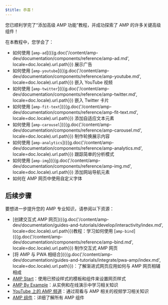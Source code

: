 ```yaml
---
$title: 恭喜！
---
```


您已顺利学完了“添加高级 AMP 功能”教程，并成功探索了 AMP 的许多关键高级组件！

在本教程中，您学会了：

- 如何使用 [`amp-ad`]({{g.doc('/content/amp-dev/documentation/components/reference/amp-ad.md', locale=doc.locale).url.path}}) 展示广告
- 如何使用 [`amp-youtube`]({{g.doc('/content/amp-dev/documentation/components/reference/amp-youtube.md', locale=doc.locale).url.path}}) 嵌入 YouTube 视频
- 如何使用 [`amp-twitter`]({{g.doc('/content/amp-dev/documentation/components/reference/amp-twitter.md', locale=doc.locale).url.path}}) 嵌入 Twitter 卡片
- 如何使用 [`amp-fit-text`]({{g.doc('/content/amp-dev/documentation/components/reference/amp-fit-text.md', locale=doc.locale).url.path}}) 添加自适应文本元素
- 如何使用 [`amp-carousel`]({{g.doc('/content/amp-dev/documentation/components/reference/amp-carousel.md', locale=doc.locale).url.path}}) 制作轮换展示内容
- 如何使用 [`amp-analytics`]({{g.doc('/content/amp-dev/documentation/components/reference/amp-analytics.md', locale=doc.locale).url.path}}) 跟踪简单的分析模式
- 如何使用 [`amp-img`]({{g.doc('/content/amp-dev/documentation/components/reference/amp-img.md', locale=doc.locale).url.path}}) 添加网站导航元素
- 如何在 AMP 网页中使用自定义字体



## 后续步骤

要想进一步提升您的 AMP 专业知识，请参阅以下资源：

- [创建交互式 AMP 网页]({{g.doc('/content/amp-dev/documentation/guides-and-tutorials/develop/interactivity/index.md', locale=doc.locale).url.path}})教程：学习如何使用 [`amp-bind`]({{g.doc('/content/amp-dev/documentation/components/reference/amp-bind.md', locale=doc.locale).url.path}}) 制作交互式 AMP 网页
- [将 AMP 与 PWA 相结合]({{g.doc('/content/amp-dev/documentation/guides-and-tutorials/integrate/pwa-amp/index.md', locale=doc.locale).url.path}})：了解渐进式网页应用如何与 AMP 网页相辅相成
- [AMP Start](https://www.ampstart.com/)：使用已预设样式的模板和组件来设置网页样式
- [AMP By Example](https://ampbyexample.com/)：从实例和在线演示中学习相关知识
- [YouTube 上的 AMP 频道](https://www.youtube.com/channel/UCXPBsjgKKG2HqsKBhWA4uQw)：通过观看与 AMP 相关的视频学习相关知识
- [AMP 组件](/zh_cn/docs/reference/components.html)：详细了解所有 AMP 组件
